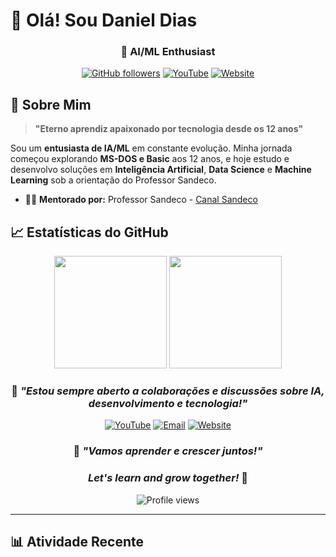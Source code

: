 # 👋 Olá! Sou Daniel Dias

<div align="center">

### 🤖 AI/ML Enthusiast

[![GitHub followers](https://img.shields.io/github/followers/ecodelearn?label=Seguidores&style=social)](https://github.com/ecodelearn)
[![YouTube](https://img.shields.io/badge/Canal%20Sandeco-FF0000?style=flat&logo=youtube&logoColor=white)](https://youtube.com/@canalsandeco)
[![Website](https://img.shields.io/badge/Website-linuxgo.com.br-blue)](https://linuxgo.com.br)

</div>

## 🎯 Sobre Mim

> **"Eterno aprendiz apaixonado por tecnologia desde os 12 anos"**

Sou um **entusiasta de IA/ML** em constante evolução. Minha jornada começou explorando **MS-DOS e Basic** aos 12 anos, e hoje estudo e desenvolvo soluções em **Inteligência Artificial**, **Data Science** e **Machine Learning** sob a orientação do Professor Sandeco.

- 👨‍🏫 **Mentorado por:** Professor Sandeco - [Canal Sandeco](https://youtube.com/@canalsandeco)

## 📈 Estatísticas do GitHub

<div align="center">
<img height="180em" src="https://github-readme-stats.vercel.app/api?username=ecodelearn&show_icons=true&theme=radical&include_all_commits=true&count_private=true"/>
<img height="180em" src="https://github-readme-stats.vercel.app/api/top-langs/?username=ecodelearn&layout=compact&langs_count=7&theme=radical"/>
</div>

<div align="center">

### 💬 *"Estou sempre aberto a colaborações e discussões sobre IA, desenvolvimento e tecnologia!"*

[![YouTube](https://img.shields.io/badge/YouTube-FF0000?style=for-the-badge&logo=youtube&logoColor=white)](https://youtube.com/@canalsandeco)
[![Email](https://img.shields.io/badge/Email-D14836?style=for-the-badge&logo=gmail&logoColor=white)](mailto:seu-email)
[![Website](https://img.shields.io/badge/Website-000000?style=for-the-badge&logo=About.me&logoColor=white)](https://linuxgo.com.br)

</div>

<div align="center">

### 🌟 *"Vamos aprender e crescer juntos!"*
### *Let's learn and grow together!* 🚀

<img src="https://komarev.com/ghpvc/?username=ecodelearn&color=blueviolet&style=flat-square&label=Visualizações+do+Perfil" alt="Profile views" />

</div>

---

## 📊 Atividade Recente

<!--START_SECTION:activity-->
<!--END_SECTION:activity-->
